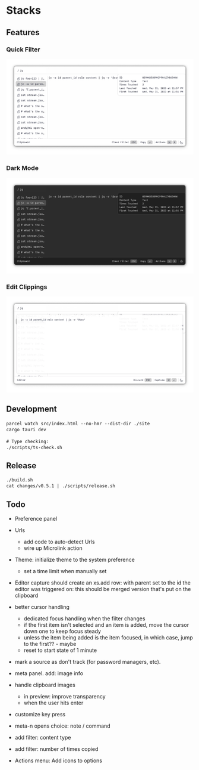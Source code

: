 # Stacks

## Features

### Quick Filter

![filter screenshot](./docs/screenshots/filter.webp)

### Dark Mode

![dark mode](./docs/screenshots/dark-mode.webp)

### Edit Clippings

![edit](./docs/screenshots/edit.webp)

## Development

```
parcel watch src/index.html --no-hmr --dist-dir ./site
cargo tauri dev

# Type checking:
./scripts/ts-check.sh
```

## Release

```
./build.sh
cat changes/v0.5.1 | ./scripts/release.sh
```

## Todo

- Preference panel

- Urls
    - add code to auto-detect Urls
    - wire up Microlink action

- Theme: initialize theme to the system preference
    - set a time limit when manually set

- Editor capture should create an xs.add row: with parent set to the id the
  editor was triggered on: this should be merged version that's put on the
  clipboard

- better cursor handling
    - dedicated focus handling when the filter changes
    - if the first item isn't selected and an item is added, move the cursor
      down one to keep focus steady
    - unless the item being added is the item focused, in which case, jump to
      the first?? - maybe
    - reset to start state of 1 minute

- mark a source as don't track (for password managers, etc).

- meta panel. add: image info

- handle clipboard images
    - in preview: improve transparency
    - when the user hits enter

- customize key press
- meta-n opens choice: note / command
- add filter: content type
- add filter: number of times copied

- Actions menu: Add icons to options
